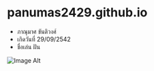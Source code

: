 # panumas2429.github.io
* ภาณุมาศ ขันติวงศ์ 
* เกิดวันที่ 29/09/2542
* ชื่อเล่น ฝัน

![Image Alt](/path/to/a'kung.png)
